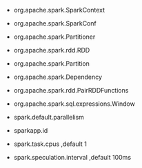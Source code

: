 * org.apache.spark.SparkContext
* org.apache.spark.SparkConf
* org.apache.spark.Partitioner
* org.apache.spark.rdd.RDD
* org.apache.spark.Partition
* org.apache.spark.Dependency
* org.apache.spark.rdd.PairRDDFunctions
* org.apache.spark.sql.expressions.Window





* spark.default.parallelism
* sparkapp.id
* spark.task.cpus ,default 1
* spark.speculation.interval ,default 100ms



